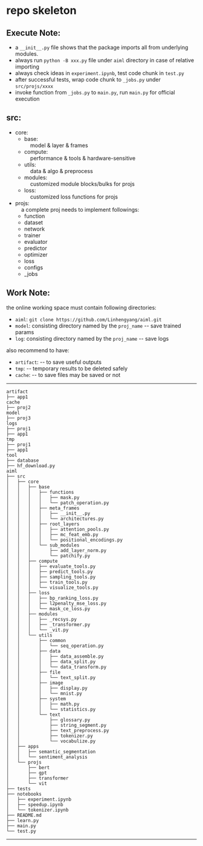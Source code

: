 # repo skeleton  
## Execute Note:  
* a `__init__.py` file shows that the package imports all from underlying modules.  
* always run `python -B xxx.py` file under `aiml` directory in case of relative importing  
* always check ideas in `experiment.ipynb`, test code chunk in `test.py`
* after successful tests, wrap code chunk to `_jobs.py` under `src/projs/xxxx`
* invoke function from `_jobs.py` to `main.py`, run `main.py` for official execution

## src:
* core:
    * base:  
    &nbsp;&nbsp;&nbsp;&nbsp;model & layer & frames
    * compute:  
    &nbsp;&nbsp;&nbsp;&nbsp;performance & tools & hardware-sensitive  
    * utils:  
    &nbsp;&nbsp;&nbsp;&nbsp;data & algo & preprocess  
    * modules:  
    &nbsp;&nbsp;&nbsp;&nbsp;customized module blocks/bulks for projs
    * loss:  
    &nbsp;&nbsp;&nbsp;&nbsp;customized loss functions for projs
* projs:  
&nbsp;&nbsp;&nbsp;&nbsp;a complete proj needs to implement followings:
    * function
    * dataset
    * network
    * trainer
    * evaluator
    * predictor
    * optimizer
    * loss
    * configs
    * _jobs


## Work Note:

the online working space must contain following directories:  
* `aiml`: `git clone https://github.com/Linhengyang/aiml.git`
* `model`: consisting directory named by the `proj_name` -- save trained params
* `log`: consisting directory named by the `proj_name`  -- save logs


also recommend to have:
* `artifact`: -- to save useful outputs
* `tmp`: -- temporary results to be deleted safely
* `cache`: -- to save files may be saved or not

---
    artifact
    ├── app1
    cache
    ├── proj2
    model
    ├── proj3
    logs
    ├── proj1
    ├── app1
    tmp
    ├── proj1
    ├── app1
    tool
    ├── database
    ├── hf_download.py
    aiml
    ├── src
    │   ├── core
    │   │   ├── base
    │   │   │   ├── functions
    │   │   │   │   ├── mask.py
    │   │   │   │   └── patch_operation.py
    │   │   │   ├── meta_frames
    │   │   │   │   ├── __init__.py
    │   │   │   │   └── architectures.py
    │   │   │   ├── root_layers
    │   │   │   │   ├── attention_pools.py
    │   │   │   │   ├── mc_feat_emb.py
    │   │   │   │   └── positional_encodings.py
    │   │   │   └── sub_modules
    │   │   │       ├── add_layer_norm.py
    │   │   │       └── patchify.py
    │   │   ├── compute
    │   │   │   ├── evaluate_tools.py
    │   │   │   ├── predict_tools.py
    │   │   │   ├── sampling_tools.py
    │   │   │   ├── train_tools.py
    │   │   │   └── visualize_tools.py
    │   │   ├── loss
    │   │   │   ├── bp_ranking_loss.py
    │   │   │   ├── l2penalty_mse_loss.py
    │   │   │   └── mask_ce_loss.py
    │   │   ├── modules
    │   │   │   ├── _recsys.py
    │   │   │   ├── _transformer.py
    │   │   │   └── _vit.py
    │   │   └── utils
    │   │       ├── common
    │   │       │   └── seq_operation.py
    │   │       ├── data
    │   │       │   ├── data_assemble.py
    │   │       │   ├── data_split.py
    │   │       │   └── data_transform.py
    │   │       ├── file
    │   │       │   └── text_split.py
    │   │       ├── image
    │   │       │   ├── display.py
    │   │       │   └── mnist.py
    │   │       ├── system
    │   │       │   ├── math.py
    │   │       │   └── statistics.py
    │   │       └── text
    │   │           ├── glossary.py
    │   │           ├── string_segment.py
    │   │           ├── text_preprocess.py
    │   │           ├── tokenizer.py
    │   │           └── vocabulize.py
    │   ├── apps
    │   │   ├── semantic_segmentation
    │   │   └── sentiment_analysis
    │   └── projs
    │       ├── bert
    │       ├── gpt
    │       ├── transformer
    │       └── vit
    ├── tests
    ├── notebooks
    │   ├── experiment.ipynb
    │   ├── speedup.ipynb
    │   └── tokenizer.ipynb
    ├── README.md
    ├── learn.py
    ├── main.py
    └── test.py
---